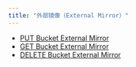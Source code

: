 ```yaml
---
title: "外部镜像（External Mirror）"
---
```


- [PUT Bucket External Mirror](put_external_mirror/)
- [GET Bucket External Mirror](get_external_mirror/)
- [DELETE Bucket External Mirror](delete_external_mirror/)

